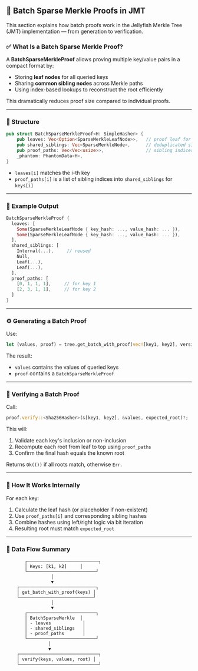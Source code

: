 ## 🌲 Batch Sparse Merkle Proofs in JMT

This section explains how batch proofs work in the Jellyfish Merkle Tree (JMT) implementation — from generation to verification.

### ✅ What Is a Batch Sparse Merkle Proof?

A **BatchSparseMerkleProof** allows proving multiple key/value pairs in a compact format by:

* Storing **leaf nodes** for all queried keys
* Sharing **common sibling nodes** across Merkle paths
* Using index-based lookups to reconstruct the root efficiently

This dramatically reduces proof size compared to individual proofs.

---

### 🧱 Structure

```rust
pub struct BatchSparseMerkleProof<H: SimpleHasher> {
    pub leaves: Vec<Option<SparseMerkleLeafNode>>,   // proof leaf for each key
    pub shared_siblings: Vec<SparseMerkleNode>,      // deduplicated sibling set
    pub proof_paths: Vec<Vec<usize>>,                // sibling indices for each key
    _phantom: PhantomData<H>,
}
```

* `leaves[i]` matches the i-th key
* `proof_paths[i]` is a list of sibling indices into `shared_siblings` for `keys[i]`

---

### 🧪 Example Output

```rust
BatchSparseMerkleProof {
  leaves: [
    Some(SparseMerkleLeafNode { key_hash: ..., value_hash: ... }),
    Some(SparseMerkleLeafNode { key_hash: ..., value_hash: ... }),
  ],
  shared_siblings: [
    Internal(...),     // reused
    Null,
    Leaf(...),
    Leaf(...),
  ],
  proof_paths: [
    [0, 1, 1, 1],     // for key 1
    [2, 3, 1, 1],     // for key 2
  ]
}
```

---

### ⚙️ Generating a Batch Proof

Use:

```rust
let (values, proof) = tree.get_batch_with_proof(vec![key1, key2], version)?;
```

The result:

* `values` contains the values of queried keys
* `proof` contains a `BatchSparseMerkleProof`

---

### 🔐 Verifying a Batch Proof

Call:

```rust
proof.verify::<Sha256Hasher>(&[key1, key2], &values, expected_root)?;
```

This will:

1. Validate each key's inclusion or non-inclusion
2. Recompute each root from leaf to top using `proof_paths`
3. Confirm the final hash equals the known root

Returns `Ok(())` if all roots match, otherwise `Err`.

---

### 🔀 How It Works Internally

For each key:

1. Calculate the leaf hash (or placeholder if non-existent)
2. Use `proof_paths[i]` and corresponding sibling hashes
3. Combine hashes using left/right logic via bit iteration
4. Resulting root must match `expected_root`

---

### 🤩 Data Flow Summary

```text
       ┌───────────────────────────┐
       │ Keys: [k1, k2]     │
       └──────────────────────────┘
                 │
                 ▼
    ┌─────────────────────────────┐
    │ get_batch_with_proof(keys) │
    └────────────────────────────┘
                 │
                 ▼
       ┌──────────────────────────┐
       │ BatchSparseMerkle  │
       │ - leaves            │
       │ - shared_siblings   │
       │ - proof_paths       │
       └──────────────────────────┘
                │
                ▼
    ┌──────────────────────────────┐
    │ verify(keys, values, root) │
    └──────────────────────────────┘
```
